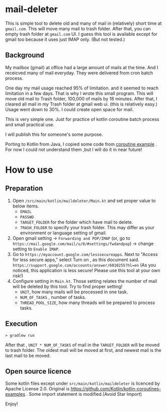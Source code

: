 # mail-deleter

This is simple tool to delete old and many of mail in (relatively) short time at `gmail.com`. 
This will move many mail to trash folder. After that, you can empty trash folder at `gmail.com` UI. I guess this tool is available except for gmail too because it uses just IMAP only. (But not tested.) 

## Background

My mailbox (gmail) at office had a large amount of mails at the time.
And I receicved many of mail everyday. They were delivered from cron batch process.

One day my mail usage reached 95% of limitation. and it seemed to reach limitation in a few days.
That is why I wrote this small program. This will move old mail to Trash folder,
100,000 of mails by 18 minutes. After that, I cleared all mail in my Trash folder at gmail web ui.
(this is relatively easy.) Usage went down to 30%. I could create open space for mail.

This is very simple one. Just for practice of kotlin coroutine batch process and small practical use.

I will publish this for someone's some purpose.


Porting to Kotlin from Java, I copied some code from [coroutine example](https://github.com/Kotlin/kotlin-coroutines-examples "coroutine example") . For now I could not understand them ,but I will do it in near future!


# How to use

## Preparation


1. Open `/src/main/kotlin/maildeleter/Main.kt` and set proper value to below items. 
   - `EMAIL` 
   - `PASSWD` 
   - `TARGET_FOLDER` for the folder which have mail to delete.
   - `TRASH_FOLDER` to specify your trash folder. This may differ as your environment or language setting of gmail.
2. Open gmail setting -> `Forwarding and POP/IMAP` (or, go to `https://mail.google.com/mail/u/0/#settings/fwdandpop`) -> change setting to `Enable IMAP`. 
3. Go to `https://myaccount.google.com/lesssecureapps`. Next to "Access for less secure apps," select Turn on , as this document said. `https://support.google.com/accounts/answer/6010255?hl=en` (As you noticed, this application is less secure! Please use this tool at your own risk!)
4. Configure setting in `Main.kt`. Those setting relates the number of mail will be deleted by this tool. Try to find proper setting!
   - `UNIT`, how many mails will be processed in one task.
   - `NUM_OF_TASKS` , number of tasks. 
   - `THREAD_POOL_SIZE`, how many threads will be prepared to process tasks.
   
## Execution

```
> gradlew run
```

After that , `UNIT * NUM_OF_TASKS` of  mail in the `TARGET_FOLDER` will be moved to trash folder. The oldest mail will be moved at first, and newest mail is the last mail to be moved.


## Open source licence

Some kotlin files except under `src/main/kotlin/maildeleter` is licenced by Apache License 2.0. Original is https://github.com/Kotlin/kotlin-coroutines-examples . Some import statement is modified.(Avoid Star Import)


Enjoy!


